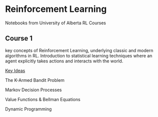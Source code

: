 # Reinforcement Learning
 Notebooks from University of Alberta RL Courses

## Course 1
key concepts of Reinforcement Learning, underlying classic and modern algorithms in RL. 
Introduction to statistical learning techniques where an agent explicitly takes actions and interacts with the world. 

<ins>Key Ideas</ins>

The K-Armed Bandit Problem

Markov Decision Processes

Value Functions & Bellman Equations

Dynamic Programming
